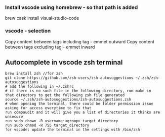 ### Install vscode using homebrew - so that path is added

brew cask install visual-studio-code

### vscode - selection

Copy content between tags including tag - emmet outward
Copy content between tags excluding tag - emmet inward

## Autocomplete in vscode zsh terminal

```
brew install zsh //for zsh
git clone https://github.com/zsh-users/zsh-autosuggestions ~/.zsh/zsh-autosuggestions
# add the following in ~/.zshrc
# if there is no such file in the following directory, run make in that directory to get the following zsh file generated
source ~/.zsh/zsh-autosuggestions/zsh-autosuggestions.zsh
# when opening the terminal, there could be folder permission issue asking for access everytime to fix that
run compaudit and it will give you a list of directories it thinks are unsecure
run sudo chown -R username:<group> target_directory
run sudo chmod -R 755 target_directory
for vscode: update the terminal in the settings with /bin/zsh
```
